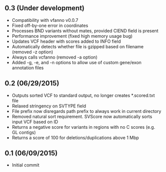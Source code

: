 ## 0.3 (Under development)
 * Compatibility with vfanno v0.0.7
 * Fixed off-by-one error in coordinates
 * Processes BND variants without mates, provided CIEND field is present
 * Performance improvement (fixed high memory usage bug)
 * Updates VCF header with scores added to INFO field
 * Automatically detects whether file is gzipped based on filename (removed -z option)
 * Always calls vcfanno (removed -a option)
 * Added -g, -e, and -n options to allow use of custom gene/exon annotation files

## 0.2 (06/29/2015)
 * Outputs sorted VCF to standard output, no longer creates *.scored.txt file
 * Relaxed stringency on SVTYPE field
 * File prefix now disregards path prefix to always work in current directory
 * Removed natural sort requirement. SVScore now automatically sorts input VCF based on ID
 * Returns a negative score for variants in regions with no C scores (e.g. GL contigs)
 * Returns a score of 100 for deletions/duplications above 1 Mbp

## 0.1 (06/09/2015)
 * Initial commit
